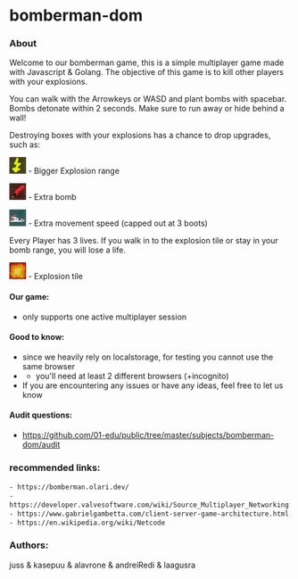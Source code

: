 # bomberman-dom

### About
Welcome to our bomberman game, this is a simple multiplayer game made with Javascript & Golang.
The objective of this game is to kill other players with your explosions. 

You can walk with the Arrowkeys or WASD and plant bombs with spacebar.
Bombs detonate within 2 seconds. Make sure to run away or hide behind a wall!

Destroying boxes with your explosions has a chance to drop upgrades, such as: 

<img src="https://github.com/juss21/bomberman/raw/master/frontend/src/game/sprites/level01/blast.png" width="30" height="30"/> - Bigger Explosion range

<img src="https://github.com/juss21/bomberman/raw/master/frontend/src/game/sprites/level01/bomb.png" width="30" height="30"/> - Extra bomb

<img src="https://github.com/juss21/bomberman/raw/master/frontend/src/game/sprites/level01/speed.png" width="30" height="30"/> - Extra movement speed (capped out at 3 boots)

Every Player has 3 lives. If you walk in to the explosion tile or stay in your bomb range, you will lose a life. 

<img src="https://github.com/juss21/bomberman/raw/master/frontend/src/game/sprites/level01/explosion.png" width="30" height="30"/> - Explosion tile

#### Our game:
- only supports one active multiplayer session

#### Good to know:
- since we heavily rely on localstorage, for testing you cannot use the same browser
- - you'll need at least 2 different browsers (+incognito)
- If you are encountering any issues or have any ideas, feel free to let us know

#### Audit questions:
- https://github.com/01-edu/public/tree/master/subjects/bomberman-dom/audit

### recommended links:
```
- https://bomberman.olari.dev/
- https://developer.valvesoftware.com/wiki/Source_Multiplayer_Networking
- https://www.gabrielgambetta.com/client-server-game-architecture.html
- https://en.wikipedia.org/wiki/Netcode
```

### Authors:

juss & kasepuu & alavrone & andreiRedi & laagusra
